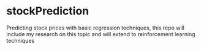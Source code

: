 # stockPrediction
Predicting stock prices with basic regression techniques, this repo will include my research on this topic and will extend to reinforcement learning techniques
